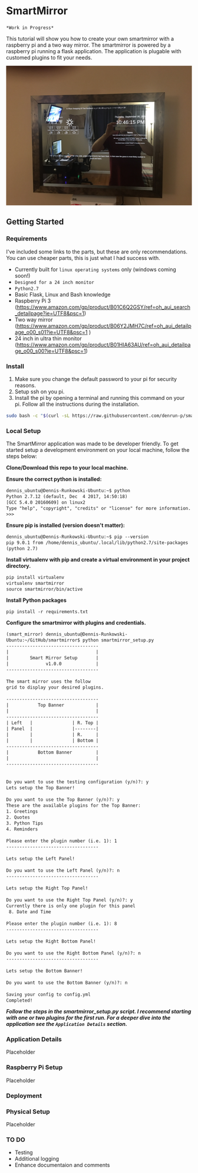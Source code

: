 # SmartMirror
`*Work in Progress*`

This tutorial will show you how to create your own smartmirror with a raspberry pi and a two way mirror. The smartmirror is powered by a raspberry pi running a flask application. The application is plugable with customed plugins to fit your needs.

![Alt text](img/smartmirror.JPG?raw=true "Smartmirror")

## Getting Started
### Requirements
I've included some links to the parts, but these are only recommendations. You can use cheaper parts, this is just what I had success with.
* Currently built for `linux operating systems` only (windows coming soon!)
* `Designed for a 24 inch monitor`
* `Python2.7`
* Basic Flask, Linux and Bash knowledge
* Raspberry Pi 3 (https://www.amazon.com/gp/product/B01C6Q2GSY/ref=oh_aui_search_detailpage?ie=UTF8&psc=1)
* Two way mirror (https://www.amazon.com/gp/product/B06Y2JMH7C/ref=oh_aui_detailpage_o00_s01?ie=UTF8&psc=1  )
* 24 inch in ultra thin monitor (https://www.amazon.com/gp/product/B01HIA63AU/ref=oh_aui_detailpage_o00_s00?ie=UTF8&psc=1)
### Install
1. Make sure you change the default password to your pi for security reasons.
2. Setup ssh on you pi.
3. Install the pi by opening a terminal and running this command on your pi. Follow all the instructions during the installation.
```bash
sudo bash -c "$(curl -sL https://raw.githubusercontent.com/denrun-p/smartmirror/master/deployment/raspberry_pi_config/raspberry_pi_install.sh)"
```
### Local Setup
The SmartMirror application was made to be developer friendly. To get started setup a development environment on your local machine, follow the steps below:

**Clone/Download this repo to your local machine.**

**Ensure the correct python is installed:**
```
dennis_ubuntu@Dennis-Runkowski-Ubuntu:~$ python
Python 2.7.12 (default, Dec  4 2017, 14:50:18) 
[GCC 5.4.0 20160609] on linux2
Type "help", "copyright", "credits" or "license" for more information.
>>> 
```
**Ensure pip is installed (version doesn't matter):**
```
dennis_ubuntu@Dennis-Runkowski-Ubuntu:~$ pip --version
pip 9.0.1 from /home/dennis_ubuntu/.local/lib/python2.7/site-packages (python 2.7)

```
**Install virtualenv with pip and create a virtual environment in your project directory.**
```
pip install virtualenv
virtualenv smartmirror
source smartmirror/bin/active
```
**Install Python packages**
```
pip install -r requirements.txt
```
**Configure the smartmirror with plugins and credentials.**
```
(smart_mirror) dennis_ubuntu@Dennis-Runkowski-Ubuntu:~/GitHub/smartmirror$ python smartmirror_setup.py 
-----------------------------------
|                                 |
|        Smart Mirror Setup       |
|              v1.0.0             |
-----------------------------------
   
The smart mirror uses the follow
grid to display your desired plugins.
 
-----------------------------------
|           Top Banner            |
|                                 |
-----------------------------------
| Left   |               | R. Top |
| Panel  |               |--------|
|        |               | R.     |
|        |               | Bottom |
-----------------------------------
|           Bottom Banner         |
|                                 |
-----------------------------------
 
 
Do you want to use the testing configuration (y/n)?: y
Lets setup the Top Banner!
 
Do you want to use the Top Banner (y/n)?: y
These are the available plugins for the Top Banner:
1. Greetings
2. Quotes
3. Python Tips
4. Reminders

Please enter the plugin number (i.e. 1): 1
-----------------------------------
 
Lets setup the Left Panel!
 
Do you want to use the Left Panel (y/n)?: n
-----------------------------------
 
Lets setup the Right Top Panel!
 
Do you want to use the Right Top Panel (y/n)?: y
Currently there is only one plugin for this panel
 8. Date and Time

Please enter the plugin number (i.e. 1): 8
-----------------------------------
 
Lets setup the Right Bottom Panel!
 
Do you want to use the Right Bottom Panel (y/n)?: n
-----------------------------------
 
Lets setup the Bottom Banner!
 
Do you want to use the Bottom Banner (y/n)?: n

Saving your config to config.yml
Completed!

```
***Follow the steps in the smartmirror_setup.py script. I recommend starting with one or two plugins for the first run. For a deeper dive into the application see the `Application Details` section.***

### Application Details
Placeholder

### Raspberry Pi Setup

Placeholder

### Deployment

### Physical Setup

Placeholder

### TO DO
* Testing
* Additional logging
* Enhance documentaion and comments